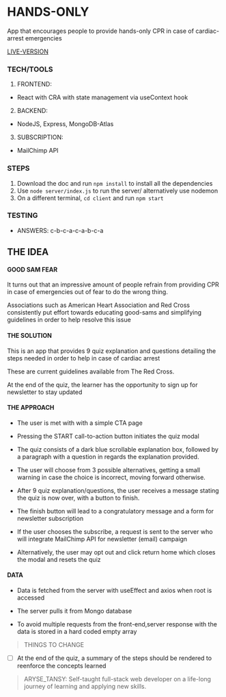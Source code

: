 # HANDS-ONLY

App that encourages people to provide hands-only CPR in case of cardiac-arrest emergencies

[LIVE-VERSION](https://hands-only.herokuapp.com/)

### TECH/TOOLS

1. FRONTEND:

- React with CRA with state management via useContext hook

2. BACKEND:

- NodeJS, Express, MongoDB-Atlas

3. SUBSCRIPTION:

- MailChimp API

### STEPS

1. Download the doc and run `npm install` to install all the dependencies
2. Use `node server/index.js` to run the server/ alternatively use nodemon
3. On a different terminal, `cd client` and run `npm start`

### TESTING

- ANSWERS:
  c-b-c-a-c-a-b-c-a

## THE IDEA

#### GOOD SAM FEAR

It turns out that an impressive amount of people refrain from providing CPR in case of emergencies out of fear to do the wrong thing.

Associations such as American Heart Association and Red Cross consistently put effort towards educating good-sams and simplifying guidelines in order to help resolve this issue

#### THE SOLUTION

This is an app that provides 9 quiz explanation and questions detailing the steps needed in order to help in case of cardiac arrest

These are current guidelines available from The Red Cross.

At the end of the quiz, the learner has the opportunity to sign up for newsletter to stay updated

#### THE APPROACH

- The user is met with with a simple CTA page

- Pressing the START call-to-action button initiates the quiz modal

- The quiz consists of a dark blue scrollable explanation box, followed by a paragraph with a question in regards the explanation provided.

- The user will choose from 3 possible alternatives, getting a small warning in case the choice is incorrect, moving forward otherwise.

- After 9 quiz explanation/questions, the user receives a message stating the quiz is now over, with a button to finish.

- The finish button will lead to a congratulatory message and a form for newsletter subscription

- If the user chooses the subscribe, a request is sent to the server who will integrate MailChimp API for newsletter (email) campaign

- Alternatively, the user may opt out and click return home which closes the modal and resets the quiz

#### DATA

- Data is fetched from the server with useEffect and axios when root is accessed

- The server pulls it from Mongo database

- To avoid multiple requests from the front-end,server response with the data is stored in a hard coded empty array

> THINGS TO CHANGE

- [ ] At the end of the quiz, a summary of the steps should be rendered to reenforce the concepts learned

> ARYSE_TANSY: Self-taught full-stack web developer on a life-long journey of learning and applying new skills.
